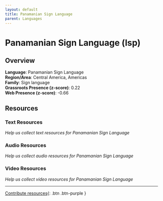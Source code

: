 ```yaml
---
layout: default
title: Panamanian Sign Language
parent: Languages
---
```


# Panamanian Sign Language (lsp)

## Overview

**Language**: Panamanian Sign Language  
**Region/Area**: Central America, Americas  
**Family**: Sign language  
**Grassroots Presence (z-score)**: 0.22  
**Web Presence (z-score)**: -0.66  

## Resources

### Text Resources
*Help us collect text resources for Panamanian Sign Language*

### Audio Resources
*Help us collect audio resources for Panamanian Sign Language*

### Video Resources
*Help us collect video resources for Panamanian Sign Language*

---

[Contribute resources](https://forms.office.com/e/1SfLJx3u1r){: .btn .btn-purple }
